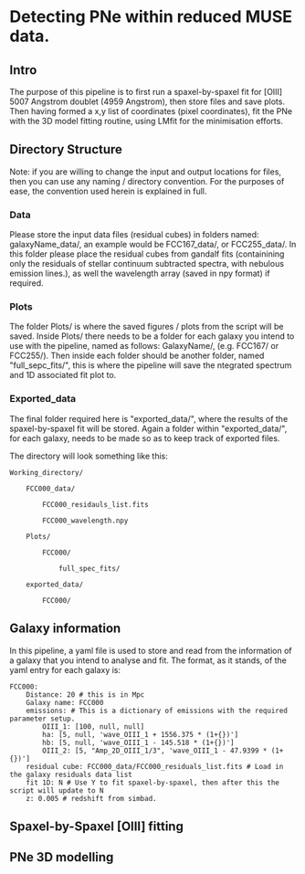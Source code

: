 # Detecting PNe within reduced MUSE data.

## Intro

The purpose of this pipeline is to first run a spaxel-by-spaxel fit for [OIII] 5007 Angstrom doublet (4959 Angstrom), then store files and save plots. Then having formed a x,y list of coordinates (pixel coordinates), fit the PNe with the 3D model fitting routine, using LMfit for the minimisation efforts.

## Directory Structure
Note: if you are willing to change the input and output locations for files, then you can use any naming / directory convention. For the purposes of ease, the convention used herein is explained in full.

### Data
Please store the input data files (residual cubes) in folders named: galaxyName_data/, an example would be FCC167_data/, or FCC255_data/. In this folder please place the residual cubes from gandalf fits (containining only the residuals of stellar continuum subtracted spectra, with nebulous emission lines.), as well the wavelength array (saved in npy format) if required.

### Plots
The folder Plots/ is where the saved figures / plots from the script will be saved. Inside Plots/ there needs to be a folder for each galaxy you intend to use with the pipeline, named as follows: GalaxyName/, (e.g. FCC167/ or FCC255/). Then inside each folder should be another folder, named "full_sepc_fits/", this is where the pipeline will save the ntegrated spectrum and 1D associated fit plot to.

### Exported_data
The final folder required here is "exported_data/", where the results of the spaxel-by-spaxel fit will be stored. Again a folder within "exported_data/", for each galaxy, needs to be made so as to keep track of exported files.

The directory will look something like this:

    Working_directory/

        FCC000_data/
        
            FCC000_residauls_list.fits
            
            FCC000_wavelength.npy
            
        Plots/
        
            FCC000/
            
                full_spec_fits/
                
        exported_data/
        
            FCC000/
        

## Galaxy information
In this pipeline, a yaml file is used to store and read from the information of a galaxy that you intend to analyse and fit.
The format, as it stands, of the yaml entry for each galaxy is:

    FCC000:
        Distance: 20 # this is in Mpc
        Galaxy name: FCC000
        emissions: # This is a dictionary of emissions with the required parameter setup.
            OIII_1: [100, null, null]
            ha: [5, null, 'wave_OIII_1 + 1556.375 * (1+{})']
            hb: [5, null, 'wave_OIII_1 - 145.518 * (1+{})']
            OIII_2: [5, "Amp_2D_OIII_1/3", 'wave_OIII_1 - 47.9399 * (1+{})']
        residual cube: FCC000_data/FCC000_residuals_list.fits # Load in the galaxy residuals data list
        fit 1D: N # Use Y to fit spaxel-by-spaxel, then after this the script will update to N
        z: 0.005 # redshift from simbad.

## Spaxel-by-Spaxel [OIII] fitting



## PNe 3D modelling
